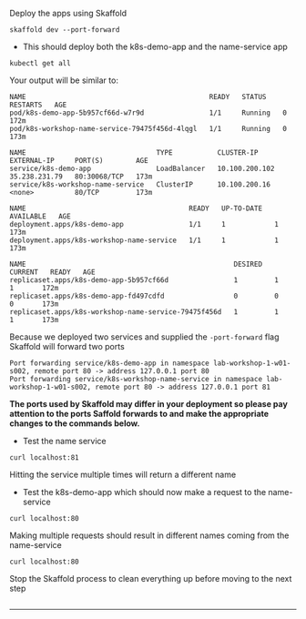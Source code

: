 

Deploy the apps using Skaffold

```execute-1
skaffold dev --port-forward

```



*   This should deploy both the k8s-demo-app and the name-service app


```execute-2
kubectl get all
```

Your output will be similar to:
```bsh
NAME                                             READY   STATUS    RESTARTS   AGE
pod/k8s-demo-app-5b957cf66d-w7r9d                1/1     Running   0          172m
pod/k8s-workshop-name-service-79475f456d-4lqgl   1/1     Running   0          173m

NAME                                TYPE           CLUSTER-IP       EXTERNAL-IP     PORT(S)        AGE
service/k8s-demo-app                LoadBalancer   10.100.200.102   35.238.231.79   80:30068/TCP   173m
service/k8s-workshop-name-service   ClusterIP      10.100.200.16    <none>          80/TCP         173m

NAME                                        READY   UP-TO-DATE   AVAILABLE   AGE
deployment.apps/k8s-demo-app                1/1     1            1           173m
deployment.apps/k8s-workshop-name-service   1/1     1            1           173m

NAME                                                   DESIRED   CURRENT   READY   AGE
replicaset.apps/k8s-demo-app-5b957cf66d                1         1         1       172m
replicaset.apps/k8s-demo-app-fd497cdfd                 0         0         0       173m
replicaset.apps/k8s-workshop-name-service-79475f456d   1         1         1       173m

```



Because we deployed two services and supplied the `-port-forward` flag Skaffold will forward two ports

```
Port forwarding service/k8s-demo-app in namespace lab-workshop-1-w01-s002, remote port 80 -> address 127.0.0.1 port 80
Port forwarding service/k8s-workshop-name-service in namespace lab-workshop-1-w01-s002, remote port 80 -> address 127.0.0.1 port 81

```

**The ports used by Skaffold may differ in your deployment so please pay attention to the ports Saffold forwards to and make the appropriate changes
to the commands below.**


*   Test the name service


```execute-2
curl localhost:81
```


Hitting the service multiple times will return a different name



*   Test the k8s-demo-app which should now make a request to the name-service


```execute-2
curl localhost:80
```


Making multiple requests should result in different names coming from the name-service
```execute-2
curl localhost:80
```


Stop the Skaffold process to clean everything up before moving to the next step
```terminal:interrupt-all
```


---



